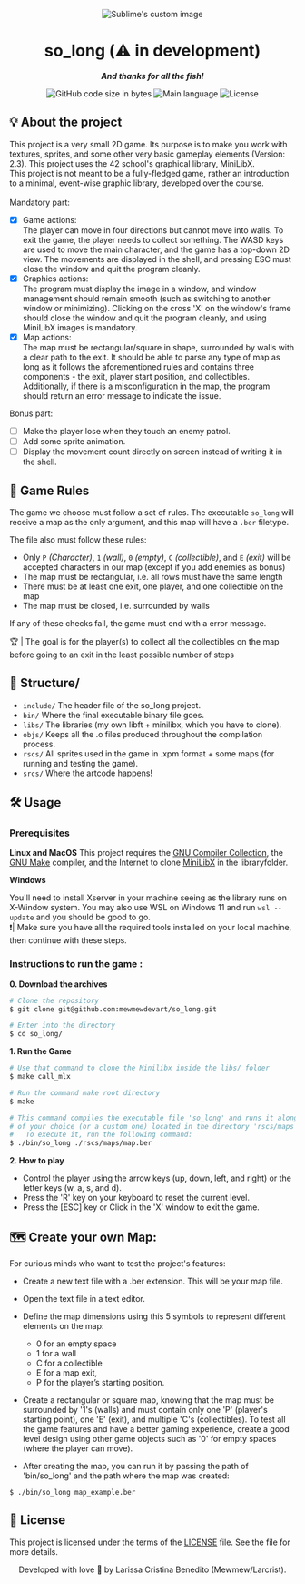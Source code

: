 

<p align="center">
  <img src="https://user-images.githubusercontent.com/50052600/224555283-9b0d1dea-97f7-4f58-80fc-600bec04f4d5.gif" alt="Sublime's custom image"/>
</p>

<h1 align="center">
 so_long  (⚠️ in development)
</h1>


<p align="center">
	<b><i>And thanks for all the fish!</i></b><br>
</p>

<p align="center">
	<img alt="GitHub code size in bytes" src="https://img.shields.io/github/languages/code-size/mewmewdevart/so_long?color=6272a4" />
	<img alt="Main language" src="https://img.shields.io/github/languages/top/mewmewdevart/so_long?color=6272a4"/>
	<img alt="License" src="https://img.shields.io/github/license/mewmewdevart/so_long?color=6272a4"/>
</p>

## 💡 About the project
This project is a very small 2D game. Its purpose is to make you work with textures, sprites, and some other very basic gameplay elements (Version: 2.3). This project uses the 42 school's graphical library, MiniLibX. <br>
This project is not meant to be a fully-fledged game, rather an introduction to a minimal, event-wise graphic library, developed over the course. <br>
<br>
Mandatory part: <br>
- [x] Game actions: <br>
The player can move in four directions but cannot move into walls. To exit the game, the player needs to collect something. The WASD keys are used to move the main character, and the game has a top-down 2D view. The movements are displayed in the shell, and pressing ESC must close the window and quit the program cleanly. <br>
- [x] Graphics actions: <br>
The program must display the image in a window, and window management should remain smooth (such as switching to another window or minimizing). Clicking on the cross 'X' on the window's frame should close the window and quit the program cleanly, and using MiniLibX images is mandatory.
- [x] Map actions:<br>
The map must be rectangular/square in shape, surrounded by walls with a clear path to the exit. It should be able to parse any type of map as long as it follows the aforementioned rules and contains three components - the exit, player start position, and collectibles. Additionally, if there is a misconfiguration in the map, the program should return an error message to indicate the issue.

Bonus part:
- [ ] Make the player lose when they touch an enemy patrol.
- [ ] Add some sprite animation.
- [ ] Display the movement count directly on screen instead of writing it in the shell.

## 🧶 Game Rules
The game we choose must follow a set of rules. The executable ``so_long`` will receive a map as the only argument, and this map will have a ``.ber`` filetype.

The file also must follow these rules:
- Only ``P`` *(Character)*, ``1`` *(wall)*, ``0`` *(empty)*, ``C`` *(collectible)*, and ``E`` *(exit)* will be accepted characters in our map (except if you add enemies as bonus)
- The map must be rectangular, i.e. all rows must have the same length
- There must be at least one exit, one player, and one collectible on the map
- The map must be closed, i.e. surrounded by walls

If any of these checks fail, the game must end with a error message.

🏆 | The goal is for the player(s) to collect all the collectibles on the map before going to an exit in the least possible number of steps

## 📁 Structure/
* ```include/```  The header file of the so_long project.
* ```bin/```  Where the final executable binary file goes.
* ```libs/```  The libraries (my own libft + minilibx, which you have to clone).
* ```objs/``` Keeps all the .o files produced throughout the compilation process.
* ```rscs/```  All sprites used in the game in .xpm format + some maps (for running and testing the game).
* ```srcs/```  Where the artcode happens!<br>

## 🛠️ Usage

### Prerequisites

**Linux and MacOS**
This project requires the [GNU Compiler Collection](https://gcc.gnu.org/), the [GNU Make](https://www.gnu.org/software/make/) compiler, and the Internet to clone [MiniLibX](https://github.com/42Paris/minilibx-linux#readme) in the libraryfolder.

**Windows**

You'll need to install Xserver in your machine seeing as the library runs on X-Window system. You may also use WSL on Windows 11 and run ```wsl --update``` and you should be good to go. <br>
❗️| Make sure you have all the required tools installed on your local machine, then continue with these steps.<br>

### Instructions to run the game :

**0. Download the archives**

```bash
# Clone the repository
$ git clone git@github.com:mewmewdevart/so_long.git

# Enter into the directory
$ cd so_long/
```

**1. Run the Game**
```bash
# Use that command to clone the Minilibx inside the libs/ folder
$ make call_mlx

# Run the command make root directory
$ make

# This command compiles the executable file 'so_long' and runs it along with any map
# of your choice (or a custom one) located in the directory 'rscs/maps'.
#	To execute it, run the following command:
$ ./bin/so_long ./rscs/maps/map.ber
```
**2. How to play**
- Control the player using the arrow keys (up, down, left, and right) or the letter keys (w, a, s, and d).
- Press the 'R' key on your keyboard to reset the current level.
- Press the [ESC] key or Click in the 'X' window to exit the game.

## 🗺️ Create your own Map:
For curious minds who want to test the project's features: <br>
- Create a new text file with a .ber extension. This will be your map file.
- Open the text file in a text editor.
- Define the map dimensions using this 5 symbols to represent different elements on the map:
	- 0 for an empty space
	- 1 for a wall
	- C for a collectible
	- E for a map exit,
	- P for the player’s starting position.

- Create a rectangular or square map, knowing that the map must be surrounded by '1's (walls) and must contain only one 'P' (player's starting point), one 'E' (exit), and multiple 'C's (collectibles). To test all the game features and have a better gaming experience, create a good level design using other game objects such as '0' for empty spaces (where the player can move).
- After creating the map, you can run it by passing the path of 'bin/so_long' and the path where the map was created:
```
$ ./bin/so_long map_example.ber
```

## 📜  License
This project is licensed under the terms of the [LICENSE](https://github.com/mewmewdevart/so_long/blob/main/LICENSE) file. See the file for more details. <br>

<p align="center"> Developed with love 💜 by Larissa Cristina Benedito (Mewmew/Larcrist). </p>
